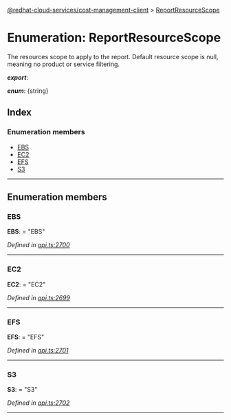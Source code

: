 [@redhat-cloud-services/cost-management-client](../README.md) > [ReportResourceScope](../enums/reportresourcescope.md)

# Enumeration: ReportResourceScope

The resources scope to apply to the report. Default resource scope is null, meaning no product or service filtering.

*__export__*: 

*__enum__*: {string}

## Index

### Enumeration members

* [EBS](reportresourcescope.md#ebs)
* [EC2](reportresourcescope.md#ec2)
* [EFS](reportresourcescope.md#efs)
* [S3](reportresourcescope.md#s3)

---

## Enumeration members

<a id="ebs"></a>

###  EBS

**EBS**:  = "EBS"

*Defined in [api.ts:2700](https://github.com/RedHatInsights/javascript-clients/blob/master/packages/cost-management/api.ts#L2700)*

___
<a id="ec2"></a>

###  EC2

**EC2**:  = "EC2"

*Defined in [api.ts:2699](https://github.com/RedHatInsights/javascript-clients/blob/master/packages/cost-management/api.ts#L2699)*

___
<a id="efs"></a>

###  EFS

**EFS**:  = "EFS"

*Defined in [api.ts:2701](https://github.com/RedHatInsights/javascript-clients/blob/master/packages/cost-management/api.ts#L2701)*

___
<a id="s3"></a>

###  S3

**S3**:  = "S3"

*Defined in [api.ts:2702](https://github.com/RedHatInsights/javascript-clients/blob/master/packages/cost-management/api.ts#L2702)*

___


